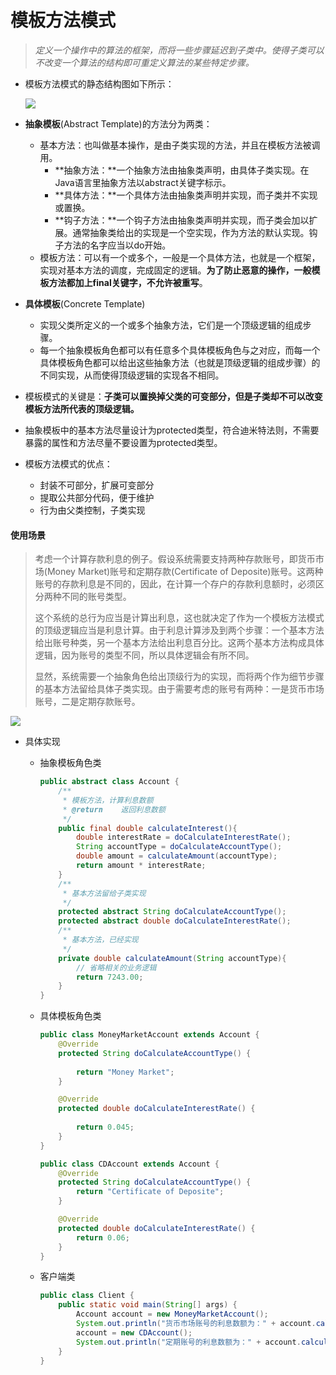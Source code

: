 # 模板方法模式

> *定义一个操作中的算法的框架，而将一些步骤延迟到子类中。使得子类可以不改变一个算法的结构即可重定义算法的某些特定步骤。*

* 模板方法模式的静态结构图如下所示：

  ![](C:\Users\郑俊铭\Desktop\学习笔记\image\1.png)

* **抽象模板**(Abstract Template)的方法分为两类：

  * 基本方法：也叫做基本操作，是由子类实现的方法，并且在模板方法被调用。
    * **抽象方法：**一个抽象方法由抽象类声明，由具体子类实现。在Java语言里抽象方法以abstract关键字标示。
    * **具体方法：**一个具体方法由抽象类声明并实现，而子类并不实现或置换。
    * **钩子方法：**一个钩子方法由抽象类声明并实现，而子类会加以扩展。通常抽象类给出的实现是一个空实现，作为方法的默认实现。钩子方法的名字应当以do开始。
  * 模板方法：可以有一个或多个，一般是一个具体方法，也就是一个框架，实现对基本方法的调度，完成固定的逻辑。**为了防止恶意的操作，一般模板方法都加上final关键字，不允许被重写**。

* **具体模板**(Concrete Template)

  * 实现父类所定义的一个或多个抽象方法，它们是一个顶级逻辑的组成步骤。
  * 每一个抽象模板角色都可以有任意多个具体模板角色与之对应，而每一个具体模板角色都可以给出这些抽象方法（也就是顶级逻辑的组成步骤）的不同实现，从而使得顶级逻辑的实现各不相同。

* 模板模式的关键是：**子类可以置换掉父类的可变部分，但是子类却不可以改变模板方法所代表的顶级逻辑。**

* 抽象模板中的基本方法尽量设计为protected类型，符合迪米特法则，不需要暴露的属性和方法尽量不要设置为protected类型。

* 模板方法模式的优点：

  * 封装不可部分，扩展可变部分
  * 提取公共部分代码，便于维护
  * 行为由父类控制，子类实现

#### 使用场景

>  	考虑一个计算存款利息的例子。假设系统需要支持两种存款账号，即货币市场(Money Market)账号和定期存款(Certificate of Deposite)账号。这两种账号的存款利息是不同的，因此，在计算一个存户的存款利息额时，必须区分两种不同的账号类型。
>
> ​	这个系统的总行为应当是计算出利息，这也就决定了作为一个模板方法模式的顶级逻辑应当是利息计算。由于利息计算涉及到两个步骤：一个基本方法给出账号种类，另一个基本方法给出利息百分比。这两个基本方法构成具体逻辑，因为账号的类型不同，所以具体逻辑会有所不同。
>
> ​	显然，系统需要一个抽象角色给出顶级行为的实现，而将两个作为细节步骤的基本方法留给具体子类实现。由于需要考虑的账号有两种：一是货币市场账号，二是定期存款账号。

![](C:\Users\郑俊铭\Desktop\学习笔记\image\2.png)

* 具体实现

  * 抽象模板角色类

    ```java
    public abstract class Account {
        /**
         * 模板方法，计算利息数额
         * @return    返回利息数额
         */
        public final double calculateInterest(){
            double interestRate = doCalculateInterestRate();
            String accountType = doCalculateAccountType();
            double amount = calculateAmount(accountType);
            return amount * interestRate;
        }
        /**
         * 基本方法留给子类实现
         */
        protected abstract String doCalculateAccountType();
        protected abstract double doCalculateInterestRate();
        /**
         * 基本方法，已经实现
         */
        private double calculateAmount(String accountType){
            // 省略相关的业务逻辑
            return 7243.00;
        }
    }
    ```

  * 具体模板角色类

    ```java
    public class MoneyMarketAccount extends Account {
        @Override
        protected String doCalculateAccountType() {
            
            return "Money Market";
        }

        @Override
        protected double doCalculateInterestRate() {
            
            return 0.045;
        }
    }

    public class CDAccount extends Account {
        @Override
        protected String doCalculateAccountType() {
            return "Certificate of Deposite";
        }

        @Override
        protected double doCalculateInterestRate() {
            return 0.06;
        }
    }
    ```

  * 客户端类

    ```java
    public class Client {
        public static void main(String[] args) {
            Account account = new MoneyMarketAccount();
            System.out.println("货币市场账号的利息数额为：" + account.calculateInterest());
            account = new CDAccount();
            System.out.println("定期账号的利息数额为：" + account.calculateInterest());
        }
    }
    ```

    ​